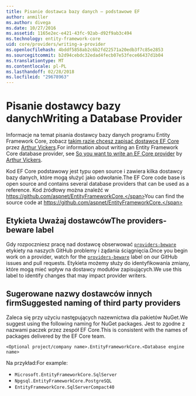 ```yaml
---
title: Pisanie dostawca bazy danych — podstawowe EF
author: anmiller
ms.author: divega
ms.date: 10/27/2016
ms.assetid: 1165e2ec-e421-43fc-92ab-d92f9ab3c494
ms.technology: entity-framework-core
uid: core/providers/writing-a-provider
ms.openlocfilehash: 4bddf5858ab2c6b2fd22571a20edb3f7c85e2853
ms.sourcegitcommit: b2d94cebdc32edad4fecb07e53fece66437d1b04
ms.translationtype: MT
ms.contentlocale: pl-PL
ms.lasthandoff: 02/28/2018
ms.locfileid: "29678963"
---
```

# <a name="writing-a-database-provider"></a><span data-ttu-id="1f3b4-102">Pisanie dostawcy bazy danych</span><span class="sxs-lookup"><span data-stu-id="1f3b4-102">Writing a Database Provider</span></span>

<span data-ttu-id="1f3b4-103">Informacje na temat pisania dostawcy bazy danych programu Entity Framework Core, zobacz [takim razie chcesz zapisać dostawcę EF Core](https://blog.oneunicorn.com/2016/11/11/so-you-want-to-write-an-ef-core-provider/) przez [Arthur Vickers](https://github.com/ajcvickers).</span><span class="sxs-lookup"><span data-stu-id="1f3b4-103">For information about writing an Entity Framework Core database provider, see [So you want to write an EF Core provider](https://blog.oneunicorn.com/2016/11/11/so-you-want-to-write-an-ef-core-provider/) by [Arthur Vickers](https://github.com/ajcvickers).</span></span>

<span data-ttu-id="1f3b4-104">Kod EF Core podstawowy jest typu open source i zawiera kilka dostawcy bazy danych, które mogą służyć jako odwołanie.</span><span class="sxs-lookup"><span data-stu-id="1f3b4-104">The EF Core code base is open source and contains several database providers that can be used as a reference.</span></span> <span data-ttu-id="1f3b4-105">Kod źródłowy można znaleźć w https://github.com/aspnet/EntityFrameworkCore.</span><span class="sxs-lookup"><span data-stu-id="1f3b4-105">You can find the source code at https://github.com/aspnet/EntityFrameworkCore.</span></span>

## <a name="the-providers-beware-label"></a><span data-ttu-id="1f3b4-106">Etykieta Uważaj dostawców</span><span class="sxs-lookup"><span data-stu-id="1f3b4-106">The providers-beware label</span></span>

<span data-ttu-id="1f3b4-107">Gdy rozpoczniesz pracę nad dostawcę obserwować [ `providers-beware` ](https://github.com/aspnet/EntityFrameworkCore/labels/providers-beware) etykiety na naszych GitHub problemy i żądania ściągnięcia.</span><span class="sxs-lookup"><span data-stu-id="1f3b4-107">Once you begin work on a provider, watch for the [`providers-beware`](https://github.com/aspnet/EntityFrameworkCore/labels/providers-beware) label on our GitHub issues and pull requests.</span></span> <span data-ttu-id="1f3b4-108">Etykieta możemy służy do identyfikowania zmiany, które mogą mieć wpływ na dostawcy modułów zapisujących.</span><span class="sxs-lookup"><span data-stu-id="1f3b4-108">We use this label to identify changes that may impact provider writers.</span></span>

## <a name="suggested-naming-of-third-party-providers"></a><span data-ttu-id="1f3b4-109">Sugerowane nazwy dostawców innych firm</span><span class="sxs-lookup"><span data-stu-id="1f3b4-109">Suggested naming of third party providers</span></span>

<span data-ttu-id="1f3b4-110">Zaleca się przy użyciu następujących nazewnictwa dla pakietów NuGet.</span><span class="sxs-lookup"><span data-stu-id="1f3b4-110">We suggest using the following naming for NuGet packages.</span></span> <span data-ttu-id="1f3b4-111">Jest to zgodne z nazwami paczek przez zespół EF Core.</span><span class="sxs-lookup"><span data-stu-id="1f3b4-111">This is consistent with the names of packages delivered by the EF Core team.</span></span>

`<Optional project/company name>.EntityFrameworkCore.<Database engine name>`

<span data-ttu-id="1f3b4-112">Na przykład:</span><span class="sxs-lookup"><span data-stu-id="1f3b4-112">For example:</span></span>
* `Microsoft.EntityFrameworkCore.SqlServer`
* `Npgsql.EntityFrameworkCore.PostgreSQL`
* `EntityFrameworkCore.SqlServerCompact40`
